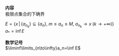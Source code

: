 **内容**  
极限点集合的下确界  
  
$E=\{x\,|\,\{a_{n_k}\}\subseteq\{a_n\},\;  
m\leq a_n \leq M,\;  
a_{n_k}\to x\;(k\to+\infty)\}$  
$a_*=\inf E$  
  
**数学记号**  
$\liminf\limits_{n\to\infty}a_n=\inf E$  
